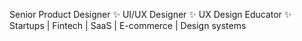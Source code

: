 Senior Product Designer ✨ UI/UX Designer ✨ UX Design Educator ✨ 
Startups | Fintech | SaaS | E-commerce | Design systems
